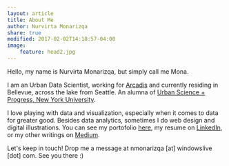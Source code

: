 ```yaml
---
layout: article
title: About Me
author: Nurvirta Monarizqa
share: true
modified: 2017-02-02T14:18:57-04:00
image:
    feature: head2.jpg
---
```


Hello, my name is Nurvirta Monarizqa, but simply call me Mona. 

I am an Urban Data Scientist, working for [Arcadis](https://twitter.com/ArcadisGlobal) and currently residing in Bellevue, across the lake from Seattle. An alumna of [Urban Science + Progress, New York University](https://twitter.com/NYU_CUSP).

I love playing with data and visualization, especially when it comes to data for greater good. Besides data analytics, sometimes I do web design and digital illustrations. You can see my portofolio [here](https://nmonarizqa.github.com), my resume on [LinkedIn](https://www.linkedin.com/in/nmonarizqa), or my other writings on [Medium](https://medium.com/@nmonarizqa).

Let's keep in touch! Drop me a message at nmonarizqa [at] windowslive [dot] com. See you there :)

